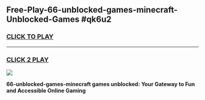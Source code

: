 
## Free-Play-66-unblocked-games-minecraft-Unblocked-Games #qk6u2
<h3>
<a href="https://news.freeplayer.one?title=66-unblocked-games-minecraft&ref=8M">CLICK TO PLAY</a></h3>
<hr>

<h3>
<a href="https://news.freeplayer.one?title=66-unblocked-games-minecraft&ref=8M">CLICK 2 PLAY</a>
  
</h3>

<a href="https://news.freeplayer.one?title=66-unblocked-games-minecraft&ref=8M"><img src="https://clearcache.store/games.png"></a>


**66-unblocked-games-minecraft games unblocked: Your Gateway to Fun and Accessible Online Gaming**
